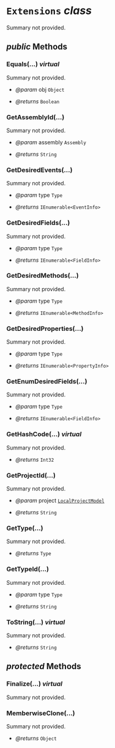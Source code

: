 # <code><span title="undefined">Extensions</span></code> *class*

Summary not provided.



## *public* Methods

### Equals(...) *virtual*

Summary not provided.

- *@param* obj <code><span title="undefined">Object</span></code>

- *@returns* <code><span title="undefined">Boolean</span></code>

### GetAssemblyId(...)

Summary not provided.

- *@param* assembly <code><span title="undefined">Assembly</span></code>

- *@returns* <code><span title="undefined">String</span></code>

### GetDesiredEvents(...)

Summary not provided.

- *@param* type <code><span title="undefined">Type</span></code>

- *@returns* <code><span title="undefined">IEnumerable</span><<span title="undefined">EventInfo</span>></code>

### GetDesiredFields(...)

Summary not provided.

- *@param* type <code><span title="undefined">Type</span></code>

- *@returns* <code><span title="undefined">IEnumerable</span><<span title="undefined">FieldInfo</span>></code>

### GetDesiredMethods(...)

Summary not provided.

- *@param* type <code><span title="undefined">Type</span></code>

- *@returns* <code><span title="undefined">IEnumerable</span><<span title="undefined">MethodInfo</span>></code>

### GetDesiredProperties(...)

Summary not provided.

- *@param* type <code><span title="undefined">Type</span></code>

- *@returns* <code><span title="undefined">IEnumerable</span><<span title="undefined">PropertyInfo</span>></code>

### GetEnumDesiredFields(...)

Summary not provided.

- *@param* type <code><span title="undefined">Type</span></code>

- *@returns* <code><span title="undefined">IEnumerable</span><<span title="undefined">FieldInfo</span>></code>

### GetHashCode(...) *virtual*

Summary not provided.

- *@returns* <code><span title="undefined">Int32</span></code>

### GetProjectId(...)

Summary not provided.

- *@param* project <code><a href="LocalProjectModel.md">LocalProjectModel</a></code>

- *@returns* <code><span title="undefined">String</span></code>

### GetType(...)

Summary not provided.

- *@returns* <code><span title="undefined">Type</span></code>

### GetTypeId(...)

Summary not provided.

- *@param* type <code><span title="undefined">Type</span></code>

- *@returns* <code><span title="undefined">String</span></code>

### ToString(...) *virtual*

Summary not provided.

- *@returns* <code><span title="undefined">String</span></code>

## *protected* Methods

### Finalize(...) *virtual*

Summary not provided.



### MemberwiseClone(...)

Summary not provided.

- *@returns* <code><span title="undefined">Object</span></code>